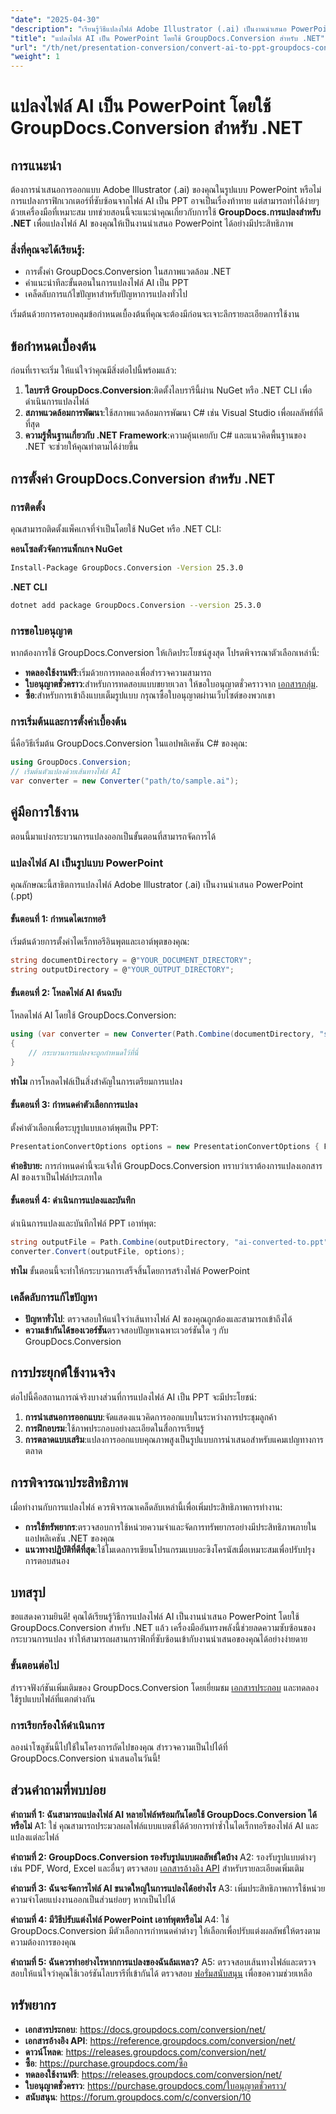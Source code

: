 ```yaml
---
"date": "2025-04-30"
"description": "เรียนรู้วิธีแปลงไฟล์ Adobe Illustrator (.ai) เป็นงานนำเสนอ PowerPoint โดยใช้ GroupDocs.Conversion สำหรับ .NET ปฏิบัติตามคำแนะนำโดยละเอียดทีละขั้นตอนในคู่มือฉบับสมบูรณ์นี้"
"title": "แปลงไฟล์ AI เป็น PowerPoint โดยใช้ GroupDocs.Conversion สำหรับ .NET"
"url": "/th/net/presentation-conversion/convert-ai-to-ppt-groupdocs-conversion-net/"
"weight": 1
---
```


# แปลงไฟล์ AI เป็น PowerPoint โดยใช้ GroupDocs.Conversion สำหรับ .NET

## การแนะนำ

ต้องการนำเสนอการออกแบบ Adobe Illustrator (.ai) ของคุณในรูปแบบ PowerPoint หรือไม่ การแปลงกราฟิกเวกเตอร์ที่ซับซ้อนจากไฟล์ AI เป็น PPT อาจเป็นเรื่องท้าทาย แต่สามารถทำได้ง่ายๆ ด้วยเครื่องมือที่เหมาะสม บทช่วยสอนนี้จะแนะนำคุณเกี่ยวกับการใช้ **GroupDocs.การแปลงสำหรับ .NET** เพื่อแปลงไฟล์ AI ของคุณให้เป็นงานนำเสนอ PowerPoint ได้อย่างมีประสิทธิภาพ

### สิ่งที่คุณจะได้เรียนรู้:
- การตั้งค่า GroupDocs.Conversion ในสภาพแวดล้อม .NET
- คำแนะนำทีละขั้นตอนในการแปลงไฟล์ AI เป็น PPT
- เคล็ดลับการแก้ไขปัญหาสำหรับปัญหาการแปลงทั่วไป

เริ่มต้นด้วยการครอบคลุมข้อกำหนดเบื้องต้นที่คุณจะต้องมีก่อนจะเจาะลึกรายละเอียดการใช้งาน

## ข้อกำหนดเบื้องต้น

ก่อนที่เราจะเริ่ม ให้แน่ใจว่าคุณมีสิ่งต่อไปนี้พร้อมแล้ว:
1. **ไลบรารี GroupDocs.Conversion**:ติดตั้งไลบรารีนี้ผ่าน NuGet หรือ .NET CLI เพื่อดำเนินการแปลงไฟล์
2. **สภาพแวดล้อมการพัฒนา**:ใช้สภาพแวดล้อมการพัฒนา C# เช่น Visual Studio เพื่อผลลัพธ์ที่ดีที่สุด
3. **ความรู้พื้นฐานเกี่ยวกับ .NET Framework**:ความคุ้นเคยกับ C# และแนวคิดพื้นฐานของ .NET จะช่วยให้คุณทำตามได้ง่ายขึ้น

## การตั้งค่า GroupDocs.Conversion สำหรับ .NET

### การติดตั้ง

คุณสามารถติดตั้งแพ็คเกจที่จำเป็นโดยใช้ NuGet หรือ .NET CLI:

**คอนโซลตัวจัดการแพ็กเกจ NuGet**
```bash
Install-Package GroupDocs.Conversion -Version 25.3.0
```

**\.NET CLI**
```bash
dotnet add package GroupDocs.Conversion --version 25.3.0
```

### การขอใบอนุญาต

หากต้องการใช้ GroupDocs.Conversion ให้เกิดประโยชน์สูงสุด โปรดพิจารณาตัวเลือกเหล่านี้:
- **ทดลองใช้งานฟรี**:เริ่มด้วยการทดลองเพื่อสำรวจความสามารถ
- **ใบอนุญาตชั่วคราว**:สำหรับการทดสอบแบบขยายเวลา ให้ขอใบอนุญาตชั่วคราวจาก [เอกสารกลุ่ม](https://purchase-groupdocs.com/temporary-license/).
- **ซื้อ**:สำหรับการเข้าถึงแบบเต็มรูปแบบ กรุณาซื้อใบอนุญาตผ่านเว็บไซต์ของพวกเขา

### การเริ่มต้นและการตั้งค่าเบื้องต้น

นี่คือวิธีเริ่มต้น GroupDocs.Conversion ในแอปพลิเคชัน C# ของคุณ:

```csharp
using GroupDocs.Conversion;
// เริ่มต้นตัวแปลงด้วยเส้นทางไฟล์ AI
var converter = new Converter("path/to/sample.ai");
```

## คู่มือการใช้งาน

ตอนนี้มาแบ่งกระบวนการแปลงออกเป็นขั้นตอนที่สามารถจัดการได้

### แปลงไฟล์ AI เป็นรูปแบบ PowerPoint

คุณลักษณะนี้สาธิตการแปลงไฟล์ Adobe Illustrator (.ai) เป็นงานนำเสนอ PowerPoint (.ppt)

#### ขั้นตอนที่ 1: กำหนดไดเรกทอรี

เริ่มต้นด้วยการตั้งค่าไดเร็กทอรีอินพุตและเอาต์พุตของคุณ:

```csharp
string documentDirectory = @"YOUR_DOCUMENT_DIRECTORY";
string outputDirectory = @"YOUR_OUTPUT_DIRECTORY";
```

#### ขั้นตอนที่ 2: โหลดไฟล์ AI ต้นฉบับ

โหลดไฟล์ AI โดยใช้ GroupDocs.Conversion:

```csharp
using (var converter = new Converter(Path.Combine(documentDirectory, "sample.ai")))
{
    // กระบวนการแปลงจะถูกกำหนดไว้ที่นี่
}
```

**ทำไม** การโหลดไฟล์เป็นสิ่งสำคัญในการเตรียมการแปลง

#### ขั้นตอนที่ 3: กำหนดค่าตัวเลือกการแปลง

ตั้งค่าตัวเลือกเพื่อระบุรูปแบบเอาต์พุตเป็น PPT:

```csharp
PresentationConvertOptions options = new PresentationConvertOptions { Format = PresentationFileType.Ppt };
```

**คำอธิบาย:** การกำหนดค่านี้จะแจ้งให้ GroupDocs.Conversion ทราบว่าเราต้องการแปลงเอกสาร AI ของเราเป็นไฟล์ประเภทใด

#### ขั้นตอนที่ 4: ดำเนินการแปลงและบันทึก

ดำเนินการแปลงและบันทึกไฟล์ PPT เอาท์พุต:

```csharp
string outputFile = Path.Combine(outputDirectory, "ai-converted-to.ppt");
converter.Convert(outputFile, options);
```

**ทำไม** ขั้นตอนนี้จะทำให้กระบวนการเสร็จสิ้นโดยการสร้างไฟล์ PowerPoint

### เคล็ดลับการแก้ไขปัญหา

- **ปัญหาทั่วไป**: ตรวจสอบให้แน่ใจว่าเส้นทางไฟล์ AI ของคุณถูกต้องและสามารถเข้าถึงได้
- **ความเข้ากันได้ของเวอร์ชัน**ตรวจสอบปัญหาเฉพาะเวอร์ชันใด ๆ กับ GroupDocs.Conversion

## การประยุกต์ใช้งานจริง

ต่อไปนี้คือสถานการณ์จริงบางส่วนที่การแปลงไฟล์ AI เป็น PPT จะมีประโยชน์:
1. **การนำเสนอการออกแบบ**:จัดแสดงแนวคิดการออกแบบในระหว่างการประชุมลูกค้า
2. **การฝึกอบรม**:ใช้ภาพประกอบอย่างละเอียดในสื่อการเรียนรู้
3. **การตลาดแบบเสริม**:แปลงการออกแบบคุณภาพสูงเป็นรูปแบบการนำเสนอสำหรับแคมเปญทางการตลาด

## การพิจารณาประสิทธิภาพ

เมื่อทำงานกับการแปลงไฟล์ ควรพิจารณาเคล็ดลับเหล่านี้เพื่อเพิ่มประสิทธิภาพการทำงาน:
- **การใช้ทรัพยากร**:ตรวจสอบการใช้หน่วยความจำและจัดการทรัพยากรอย่างมีประสิทธิภาพภายในแอปพลิเคชัน .NET ของคุณ
- **แนวทางปฏิบัติที่ดีที่สุด**:ใช้โมเดลการเขียนโปรแกรมแบบอะซิงโครนัสเมื่อเหมาะสมเพื่อปรับปรุงการตอบสนอง

## บทสรุป

ขอแสดงความยินดี! คุณได้เรียนรู้วิธีการแปลงไฟล์ AI เป็นงานนำเสนอ PowerPoint โดยใช้ GroupDocs.Conversion สำหรับ .NET แล้ว เครื่องมืออันทรงพลังนี้ช่วยลดความซับซ้อนของกระบวนการแปลง ทำให้สามารถผสานกราฟิกที่ซับซ้อนเข้ากับงานนำเสนอของคุณได้อย่างง่ายดาย

### ขั้นตอนต่อไป
สำรวจฟังก์ชันเพิ่มเติมของ GroupDocs.Conversion โดยเยี่ยมชม [เอกสารประกอบ](https://docs.groupdocs.com/conversion/net/) และทดลองใช้รูปแบบไฟล์ที่แตกต่างกัน

### การเรียกร้องให้ดำเนินการ
ลองนำโซลูชันนี้ไปใช้ในโครงการถัดไปของคุณ สำรวจความเป็นไปได้ที่ GroupDocs.Conversion นำเสนอในวันนี้!

## ส่วนคำถามที่พบบ่อย

**คำถามที่ 1: ฉันสามารถแปลงไฟล์ AI หลายไฟล์พร้อมกันโดยใช้ GroupDocs.Conversion ได้หรือไม่**
A1: ใช่ คุณสามารถประมวลผลไฟล์แบบแบตช์ได้ด้วยการทำซ้ำในไดเร็กทอรีของไฟล์ AI และแปลงแต่ละไฟล์

**คำถามที่ 2: GroupDocs.Conversion รองรับรูปแบบผลลัพธ์ใดบ้าง**
A2: รองรับรูปแบบต่างๆ เช่น PDF, Word, Excel และอื่นๆ ตรวจสอบ [เอกสารอ้างอิง API](https://reference.groupdocs.com/conversion/net/) สำหรับรายละเอียดเพิ่มเติม

**คำถามที่ 3: ฉันจะจัดการไฟล์ AI ขนาดใหญ่ในการแปลงได้อย่างไร**
A3: เพิ่มประสิทธิภาพการใช้หน่วยความจำโดยแบ่งงานออกเป็นส่วนย่อยๆ หากเป็นไปได้

**คำถามที่ 4: มีวิธีปรับแต่งไฟล์ PowerPoint เอาท์พุตหรือไม่**
A4: ใช่ GroupDocs.Conversion มีตัวเลือกการกำหนดค่าต่างๆ ให้เลือกเพื่อปรับแต่งผลลัพธ์ให้ตรงตามความต้องการของคุณ

**คำถามที่ 5: ฉันควรทำอย่างไรหากการแปลงของฉันล้มเหลว?**
A5: ตรวจสอบเส้นทางไฟล์และตรวจสอบให้แน่ใจว่าคุณใช้เวอร์ชันไลบรารีที่เข้ากันได้ ตรวจสอบ [ฟอรั่มสนับสนุน](https://forum.groupdocs.com/c/conversion/10) เพื่อขอความช่วยเหลือ

## ทรัพยากร
- **เอกสารประกอบ**: https://docs.groupdocs.com/conversion/net/
- **เอกสารอ้างอิง API**: https://reference.groupdocs.com/conversion/net/
- **ดาวน์โหลด**: https://releases.groupdocs.com/conversion/net/
- **ซื้อ**: https://purchase.groupdocs.com/ซื้อ
- **ทดลองใช้งานฟรี**: https://releases.groupdocs.com/conversion/net/
- **ใบอนุญาตชั่วคราว**: https://purchase.groupdocs.com/ใบอนุญาตชั่วคราว/
- **สนับสนุน**: https://forum.groupdocs.com/c/conversion/10